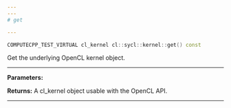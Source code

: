 ```yaml
---
---
# get

---
```


```cpp
COMPUTECPP_TEST_VIRTUAL cl_kernel cl::sycl::kernel::get() const
```


Get the underlying OpenCL kernel object. 


---
**Parameters:**

**Returns:** A cl_kernel object usable with the OpenCL API. 

---
